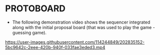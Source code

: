 # PROTOBOARD

- The following demonstration video shows the sequencer integrated along with the initial proposal board (that was used to play the game - guessing game).




https://user-images.githubusercontent.com/114244849/202835152-5bc9642c-2eee-420b-940f-033fae3eded3.mp4

